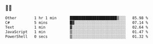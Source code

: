 ### 👨‍💻

<!--START_SECTION:waka-->

```txt
Other        1 hr 1 min      █████████████████████▒░░░   85.98 %
C#           5 mins          █▓░░░░░░░░░░░░░░░░░░░░░░░   07.14 %
Text         1 min           ▓░░░░░░░░░░░░░░░░░░░░░░░░   02.64 %
JavaScript   1 min           ▒░░░░░░░░░░░░░░░░░░░░░░░░   01.47 %
PowerShell   0 secs          ▒░░░░░░░░░░░░░░░░░░░░░░░░   01.32 %
```

<!--END_SECTION:waka-->
